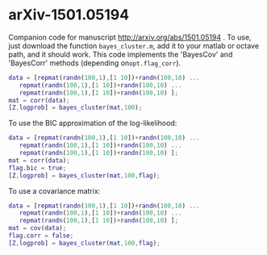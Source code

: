 # arXiv-1501.05194
Companion code for manuscript http://arxiv.org/abs/1501.05194 . To use, just download the function `bayes_cluster.m`, add it to your matlab or octave path, and it should work. This code implements the 'BayesCov' and 'BayesCorr' methods (depending on`opt.flag_corr`). 
```matlab
data = [repmat(randn(100,1),[1 10])+randn(100,10) ...
   repmat(randn(100,1),[1 10])+randn(100,10) ...
   repmat(randn(100,1),[1 10])+randn(100,10) ];
mat = corr(data);
[Z,logprob] = bayes_cluster(mat,100);
```
To use the BIC approximation of the log-likelihood:
```matlab
data = [repmat(randn(100,1),[1 10])+randn(100,10) ...
   repmat(randn(100,1),[1 10])+randn(100,10) ...
   repmat(randn(100,1),[1 10])+randn(100,10) ];
mat = corr(data);
flag.bic = true;
[Z,logprob] = bayes_cluster(mat,100,flag);
```
To use a covariance matrix:
```matlab
data = [repmat(randn(100,1),[1 10])+randn(100,10) ...
   repmat(randn(100,1),[1 10])+randn(100,10) ...
   repmat(randn(100,1),[1 10])+randn(100,10) ];
mat = cov(data);
flag.corr = false;
[Z,logprob] = bayes_cluster(mat,100,flag);
```

